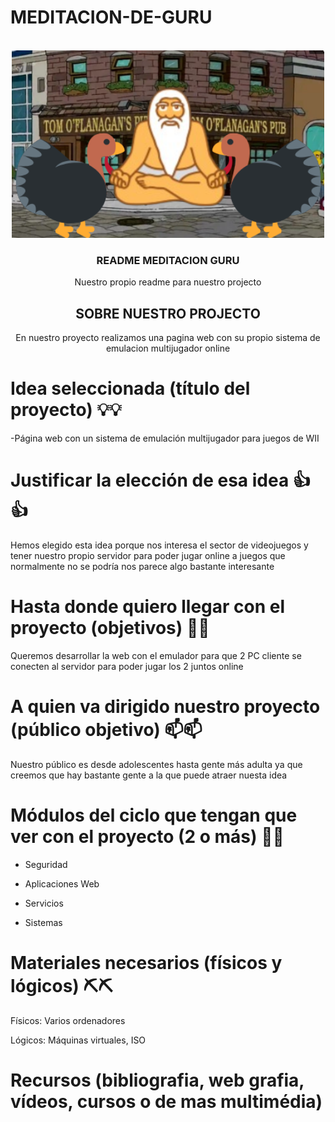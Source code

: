 # MEDITACION-DE-GURU
<!-- Improved compatibility of back to top link: See: https://github.com/othneildrew/Best-README-Template/pull/73 -->
<a id="readme-top"></a>
<!--
*** Thanks for checking out the Best-README-Template. If you have a suggestion
*** that would make this better, please fork the repo and create a pull request
*** or simply open an issue with the tag "enhancement".
*** Don't forget to give the project a star!
*** Thanks again! Now go create something AMAZING! :D
-->



<!-- PROJECT SHIELDS -->
<!--
*** I'm using markdown "reference style" links for readability.
*** Reference links are enclosed in brackets [ ] instead of parentheses ( ).
*** See the bottom of this document for the declaration of the reference variables
*** for contributors-url, forks-url, etc. This is an optional, concise syntax you may use.
*** https://www.markdownguide.org/basic-syntax/#reference-style-links
-->




<!-- PROJECT LOGO -->
<br />
<div align="center">
  <a href="https://github.com/S0gt/MEDITACION-DE-GURU/blob/main/logo.png?raw=true">
    <img src="logo.png" alt="Logo" width="500" height="300">
  </a>

  <h3 align="center">README MEDITACION GURU</h3>

  <p align="center">
    Nuestro propio readme para nuestro projecto


<!-- SOBRE NUESTRO PROJECTO -->
## SOBRE NUESTRO PROJECTO


En nuestro proyecto realizamos una pagina web con su propio sistema de emulacion multijugador online

<div align="left">

# Idea seleccionada (título del proyecto) 💡💡

-Página web con un sistema de emulación multijugador para juegos de WII 

 

# Justificar la elección de esa idea 👍👍

Hemos elegido esta idea porque nos interesa el sector de videojuegos y tener nuestro propio servidor para poder jugar online a juegos que normalmente no se podría nos parece algo bastante interesante 

 

# Hasta donde quiero llegar con el proyecto (objetivos) 🏁🏁

Queremos desarrollar la web con el emulador para que 2 PC cliente se conecten al servidor para poder jugar los 2 juntos online 

 

# A quien va dirigido nuestro proyecto (público objetivo) 📫📫

Nuestro público es desde adolescentes hasta gente más adulta ya que creemos que hay bastante gente a la que puede atraer nuesta idea 

 

# Módulos del ciclo que tengan que ver con el proyecto (2 o más) 📜📜

- Seguridad  

- Aplicaciones Web 

- Servicios 

- Sistemas 

 

 

# Materiales necesarios (físicos y lógicos) ⛏️⛏️

 Físicos: Varios ordenadores 

 Lógicos: Máquinas virtuales, ISO  

 

 

# Recursos (bibliografia, web grafia, vídeos, cursos o de mas multimédia) 
